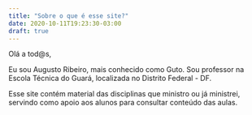 ```yaml
---
title: "Sobre o que é esse site?"
date: 2020-10-11T19:23:30-03:00
draft: true
---
```


Olá a tod@s,

Eu sou Augusto Ribeiro, mais conhecido como Guto. Sou professor na Escola Técnica do Guará, localizada no Distrito Federal - DF.

Esse site contém material das disciplinas que ministro ou já ministrei, servindo como apoio aos alunos para consultar conteúdo das aulas.

